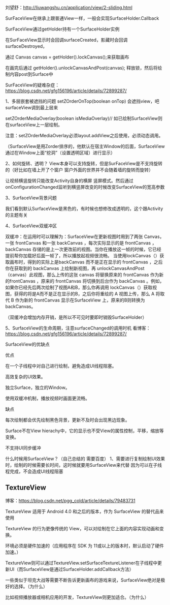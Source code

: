刘望舒：http://liuwangshu.cn/application/view/2-sliding.html


SurFaceView在继承上跟普通View一样，一般会实现SurfaceHolder.Callback

SurFaceView通过getHolder持有一个SurfaceHolder实例

在SurFaceView显示时会回调surfaceCreated，影藏时会回调surfaceDestroyed，

通过 Canvas canvas = getHolder().lockCanvas();来获取画布

在画完后通过 getHolder().unlockCanvasAndPost(canvas); 释放锁，然后将绘制内容post到Surface中


SurFaceView的疑难杂症：https://blog.csdn.net/gfg156196/article/details/72899287/

1、多层嵌套被遮挡的问题
setZOrderOnTop(boolean onTop) 会遮挡view，吧surfaceView调到最上层来

setZOrderMediaOverlay(boolean isMediaOverlay)// 如已绘制SurfaceView则在surfaceView上一层绘制。

注意：setZOrderMediaOverlay必须layout.addView之后使用，必须动态调用。

（SurfaceView是用Zorder排序的，他默认在宿主Window的后面，SurfaceView通过在Window上面“挖洞”（设置透明区域）进行显示）

2、如何旋转、透明？
View本身可以支持旋转，但是SurFaceView是不支持旋转的（好比如在墙上开了个窗户 窗户外面的世界并不会随着墙的旋转而旋转）

让视频横竖旋转只能改变Activity自身的横屏 竖屏模式。然后通过onConfigurationChanged监听到横竖屏改变的时候改变SurfaceView的宽高参数

3、SurfaceView背景问题

我们看到默认SurfaceView是黑色的，有时候也想修改成透明的，这个跟Activity的主题有关


4、SurfaceView双缓冲区

双缓冲：在运用时可以理解为：SurfaceView在更新视图时用到了两张 Canvas，一张 frontCanvas 和一张 backCanvas ，每次实际显示的是 frontCanvas ，backCanvas 存储的是上一次更改前的视图。当你在播放这一帧的时候，它已经提前帮你加载好后面一帧了，所以播放起视频很流畅。
当使用lockCanvas（）获取画布时，得到的实际上是backCanvas 而不是正在显示的 frontCanvas ，之后你在获取到的 backCanvas 上绘制新视图，再 unlockCanvasAndPost（canvas）此视图，那么上传的这张 canvas 将替换原来的 frontCanvas 作为新的frontCanvas ，原来的 frontCanvas 将切换到后台作为 backCanvas 。例如，如果你已经先后两次绘制了视图A和B，那么你再调用 lockCanvas（）获取视图，获得的将是A而不是正在显示的B，之后你将重绘的 A 视图上传，那么 A 将取代 B 作为新的 frontCanvas 显示在SurfaceView 上，原来的B则转换为backCanvas。

（双缓冲会增加内存开销，是所以不可见时要即时销毁SurfaceHolder）

5、SurfaceView的生命周期，注意surfaceChanged的调用时机
看博客：https://blog.csdn.net/gfg156196/article/details/72899287/



SurfaceView的优缺点

优点

在一个子线程中对自己进行绘制，避免造成UI线程阻塞。

高效复杂的UI效果。

独立Surface，独立的Window。

使用双缓冲机制，播放视频时画面更流畅。

缺点

每次绘制都会优先绘制黑色背景，更新不及时会出现黑边现象。

Surface不在View hierachy中，它的显示也不受View的属性控制，平移，缩放等变换。

不支持UI同步缓冲


什么时候用SurfaceView？（自己总结的 需要百度）
1、需要进行复制绘制UI效果时，绘制的时候需要长时间，这时候就要用SurfaceView来代替 因为可以在子线程完成，不会造成UI线程阻塞











TextureView
-----------
博客：https://blog.csdn.net/pgg_cold/article/details/79483731

TextureView 适用于 Android 4.0 和之后的版本，作为 SurfaceView 的替代品来使用

TextureView 的行为更像传统的 View，可以对绘制在它上面的内容实现动画和变换。

环境必须是硬件加速的（应用程序在 SDK 为 11或以上的版本时，默认启动了硬件加速。）

TextureView则可以通过TextureView.setSurfaceTextureListener在子线程中更新UI（而SurfaceView是通过SurfaceHolder.addCallback方法）

一些类似于坦克大战等需要不断告诉更新画布的游戏来说，SurfaceView绝对是极好的选择。（为什么）

比如视频播放器或相机应用的开发，TextureView则更加适合。（为什么）



